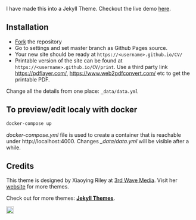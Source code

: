 

I have made this into a Jekyll Theme. Checkout the live demo [here](https://tomkax.github.io/CV).


## Installation

* [Fork](https://github.com/tomkax/CV/fork) the repository
* Go to settings and set master branch as Github Pages source.
* Your new site should be ready at `https://<username>.github.io/CV/`
* Printable version of the site can be found at `https://<username>.github.io/CV/print`. Use a third party link https://pdflayer.com/, https://www.web2pdfconvert.com/ etc to get the printable PDF.

Change all the details from one place: ``_data/data.yml``

## To preview/edit localy with docker

```sh
docker-compose up
```

*docker-compose.yml* file is used to create a container that is reachable under http://localhost:4000.
Changes *_data/data.yml* will be visible after a while.



## Credits

 This theme is designed by Xiaoying Riley at [3rd Wave Media](http://themes.3rdwavemedia.com/).
 Visit her [website](http://themes.3rdwavemedia.com/) for more themes.

Check out for more themes: [**Jekyll Themes**](http://jekyll-themes.com).

<a href="https://jekyll-themes.com">
<img src="https://img.shields.io/badge/featured%20on-JT-red.svg" height="20" alt="Jekyll Themes Shield" >
</a>
